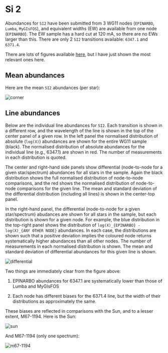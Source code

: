 Si 2
====

Abundances for `SI2` have been submitted from 3 WG11 nodes (`EPINARBO`, `Lumba`, `MyGIsFOS`), and equivalent widths (EW) are available from one node (`EPINARBO`). The EW sample has a hard cut at 120 mA, so there are no EWs larger than this. There are only 2 `SI2` transitions available: `6347.1` and `6371.4`.

There are lots of figures available [here](http://www.ast.cam.ac.uk/~arc/ges-idr4/SI2/), but I have just shown the most relevant ones here.

Mean abundances
---------------

Here are the mean `SI2` abundances (per star):

![corner](http://www.ast.cam.ac.uk/~arc/ges-idr4/SI2/mean-abundance-differences.png)

Line abundances
---------------

Below are the individual line abundances for `SI2`. Each transition is shown in a different row, and the wavelength of the line is shown in the top of the center panel of a given row. In the left panel the normalised distribution of absolute (`log(X)`) abundances are shown for the entire WG11 sample (black). The normalised distribution of absolute abundances for the individual line (e.g., 6347.1) are shown in red. The number of measurements in each distribution is quoted. 

The center and right-hand side panels show differential (node-to-node for a given star/spectrum) abundances for all stars in the sample. Again the black distribution shows the full normalised distribution of node-to-node comparisons, and the red shows the normalised distribution of node-to-node comparisons for the given line. The mean and standard deviation of the differential distribution (including all lines) is shown in the center-top panel.

In the right-hand panel, the differential (node-to-node for a given star/spectrum) abudances are shown for all stars in the sample, but each distribution is shown for a given node. For example, the blue distribution in the top-right panel shows the distribution of `log(X)_{EPINARBO} - log(X)_{ANY OTHER NODE}` abundances. In each case, the distributions are shown such that a positive deviation implies the coloured node returns systematically higher abundances than all other nodes. The number of measurements in each normalised distribution is shown. The mean and standard deviation of differential abundances for this given line is shown.


![differential](http://www.ast.cam.ac.uk/~arc/ges-idr4/SI2/differential-line-abundances.png)

Two things are immediately clear from the figure above:

1. EPINARBO abundances for 6347.1 are systematically lower than those of Lumba and MyGIsFOS

2. Each node has different biases for the 6371.4 line, but the width of their distributions as approximately the same.


These biases are reflected in comparisons with the Sun, and to a lesser extent, M67-1194. Here is the Sun:

![sun](http://www.ast.cam.ac.uk/~arc/ges-idr4/SI2/compare-solar.png)

And M67-1194 (only one spectrum):

![m67-1194](http://www.ast.cam.ac.uk/~arc/ges-idr4/SI2/compare-m67-1194.png) 

